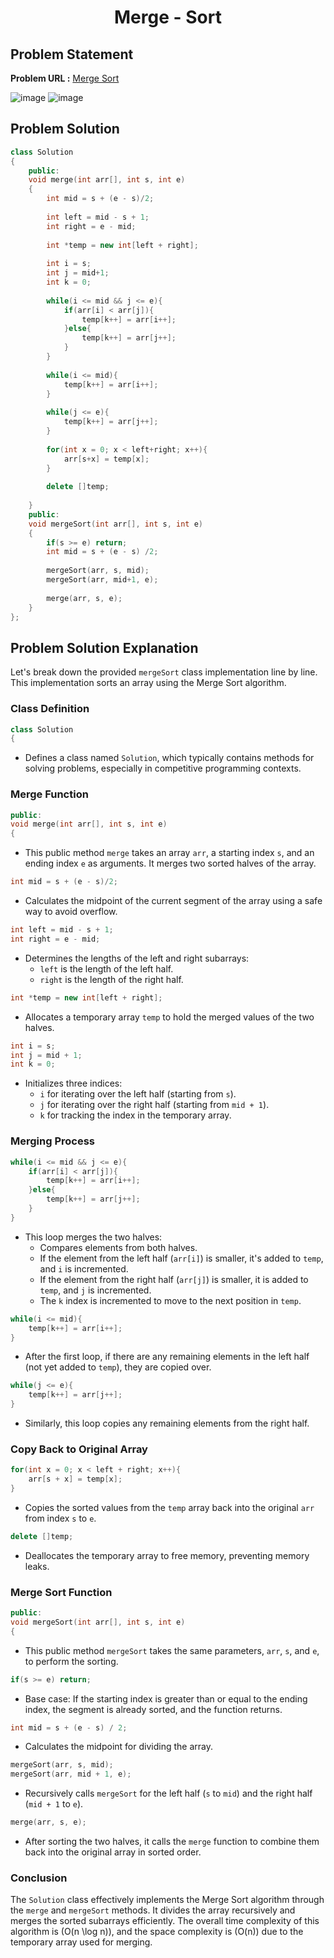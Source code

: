 <h1 align='center'>Merge - Sort</h1>

## Problem Statement

**Problem URL :** [Merge Sort](https://www.geeksforgeeks.org/problems/merge-sort/1?itm_source=geeksforgeeks&itm_medium=article&itm_campaign=practice_card)

![image](https://github.com/user-attachments/assets/a07d24e8-e413-46d4-be6e-05ac85e7af53)
![image](https://github.com/user-attachments/assets/d481565f-a9da-4bc3-af2e-7c6afd815027)

## Problem Solution
```cpp
class Solution
{
    public:
    void merge(int arr[], int s, int e)
    {
        int mid = s + (e - s)/2;
        
        int left = mid - s + 1;
        int right = e - mid;
        
        int *temp = new int[left + right];
        
        int i = s;
        int j = mid+1;
        int k = 0;
        
        while(i <= mid && j <= e){
            if(arr[i] < arr[j]){
                temp[k++] = arr[i++];
            }else{
                temp[k++] = arr[j++];
            }
        }
        
        while(i <= mid){
            temp[k++] = arr[i++];
        }
        
        while(j <= e){
            temp[k++] = arr[j++];
        }
        
        for(int x = 0; x < left+right; x++){
            arr[s+x] = temp[x];
        }
        
        delete []temp;
        
    }
    public:
    void mergeSort(int arr[], int s, int e)
    {
        if(s >= e) return;
        int mid = s + (e - s) /2;
        
        mergeSort(arr, s, mid);
        mergeSort(arr, mid+1, e);
        
        merge(arr, s, e);
    }
};

```

## Problem Solution Explanation
Let's break down the provided `mergeSort` class implementation line by line. This implementation sorts an array using the Merge Sort algorithm. 

### Class Definition

```cpp
class Solution
{
```
- Defines a class named `Solution`, which typically contains methods for solving problems, especially in competitive programming contexts.

### Merge Function

```cpp
public:
void merge(int arr[], int s, int e)
{
```
- This public method `merge` takes an array `arr`, a starting index `s`, and an ending index `e` as arguments. It merges two sorted halves of the array.

```cpp
int mid = s + (e - s)/2;
```
- Calculates the midpoint of the current segment of the array using a safe way to avoid overflow.

```cpp
int left = mid - s + 1;
int right = e - mid;
```
- Determines the lengths of the left and right subarrays:
  - `left` is the length of the left half.
  - `right` is the length of the right half.

```cpp
int *temp = new int[left + right];
```
- Allocates a temporary array `temp` to hold the merged values of the two halves.

```cpp
int i = s;
int j = mid + 1;
int k = 0;
```
- Initializes three indices:
  - `i` for iterating over the left half (starting from `s`).
  - `j` for iterating over the right half (starting from `mid + 1`).
  - `k` for tracking the index in the temporary array.

### Merging Process

```cpp
while(i <= mid && j <= e){
    if(arr[i] < arr[j]){
        temp[k++] = arr[i++];
    }else{
        temp[k++] = arr[j++];
    }
}
```
- This loop merges the two halves:
  - Compares elements from both halves. 
  - If the element from the left half (`arr[i]`) is smaller, it's added to `temp`, and `i` is incremented.
  - If the element from the right half (`arr[j]`) is smaller, it is added to `temp`, and `j` is incremented.
  - The `k` index is incremented to move to the next position in `temp`.

```cpp
while(i <= mid){
    temp[k++] = arr[i++];
}
```
- After the first loop, if there are any remaining elements in the left half (not yet added to `temp`), they are copied over.

```cpp
while(j <= e){
    temp[k++] = arr[j++];
}
```
- Similarly, this loop copies any remaining elements from the right half.

### Copy Back to Original Array

```cpp
for(int x = 0; x < left + right; x++){
    arr[s + x] = temp[x];
}
```
- Copies the sorted values from the `temp` array back into the original `arr` from index `s` to `e`.

```cpp
delete []temp;
```
- Deallocates the temporary array to free memory, preventing memory leaks.

### Merge Sort Function

```cpp
public:
void mergeSort(int arr[], int s, int e)
{
```
- This public method `mergeSort` takes the same parameters, `arr`, `s`, and `e`, to perform the sorting.

```cpp
if(s >= e) return;
```
- Base case: If the starting index is greater than or equal to the ending index, the segment is already sorted, and the function returns.

```cpp
int mid = s + (e - s) / 2;
```
- Calculates the midpoint for dividing the array.

```cpp
mergeSort(arr, s, mid);
mergeSort(arr, mid + 1, e);
```
- Recursively calls `mergeSort` for the left half (`s` to `mid`) and the right half (`mid + 1` to `e`).

```cpp
merge(arr, s, e);
```
- After sorting the two halves, it calls the `merge` function to combine them back into the original array in sorted order.

### Conclusion

The `Solution` class effectively implements the Merge Sort algorithm through the `merge` and `mergeSort` methods. It divides the array recursively and merges the sorted subarrays efficiently. The overall time complexity of this algorithm is \(O(n \log n)\), and the space complexity is \(O(n)\) due to the temporary array used for merging.
